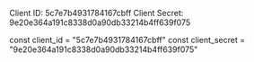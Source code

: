 Client ID: 5c7e7b4931784167cbff
Client Secret: 9e20e364a191c8338d0a90db33214b4ff639f075

const client_id = "5c7e7b4931784167cbff"
const client_secret = "9e20e364a191c8338d0a90db33214b4ff639f075"

